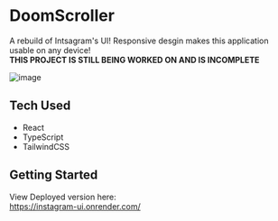 # DoomScroller
A rebuild of Intsagram's UI! Responsive desgin makes this application usable on any device! <br>
**THIS PROJECT IS STILL BEING WORKED ON AND IS INCOMPLETE**


 ![image](https://github.com/user-attachments/assets/d3ebbf32-c0c1-48af-8251-876bfeb7acd5)

## Tech Used
- React
- TypeScript
- TailwindCSS

## Getting Started
View Deployed version here: <br>
https://instagram-ui.onrender.com/
